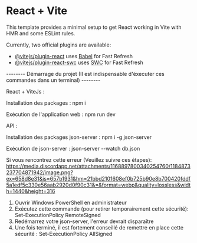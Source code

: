 # React + Vite

This template provides a minimal setup to get React working in Vite with HMR and some ESLint rules.

Currently, two official plugins are available:

- [@vitejs/plugin-react](https://github.com/vitejs/vite-plugin-react/blob/main/packages/plugin-react/README.md) uses [Babel](https://babeljs.io/) for Fast Refresh
- [@vitejs/plugin-react-swc](https://github.com/vitejs/vite-plugin-react-swc) uses [SWC](https://swc.rs/) for Fast Refresh



-------- Démarrage du projet (Il est indispensable d'éxecuter ces commandes dans un terminal) --------

  React + ViteJs :
  
  Installation des packages : npm i
  
  Exécution de l'application web : npm run dev


  API :
  
  Installation des packages json-server : npm i -g json-server
  
  Exécution de json-server : json-server --watch db.json

  Si vous rencontrez cette erreur (Veuillez suivre ces étapes): https://media.discordapp.net/attachments/1168897800340254760/1184873237704871942/image.png?ex=658d8e31&is=657b1931&hm=21bbd2101608ef0b725b90e8b700420fddf5a1edf5c330e56aab2920d0f90c31&=&format=webp&quality=lossless&width=1440&height=316

  
  1) Ouvrir Windows PowerShell en administrateur
  2) Exécutez cette commande (pour retirer temporairement cette sécurité): Set-ExecutionPolicy RemoteSigned
  3) Redémarrez votre json-server, l'erreur devrait disparaître
  4) Une fois terminé, il est fortement conseillé de remettre en place cette sécurité : Set-ExecutionPolicy AllSigned


